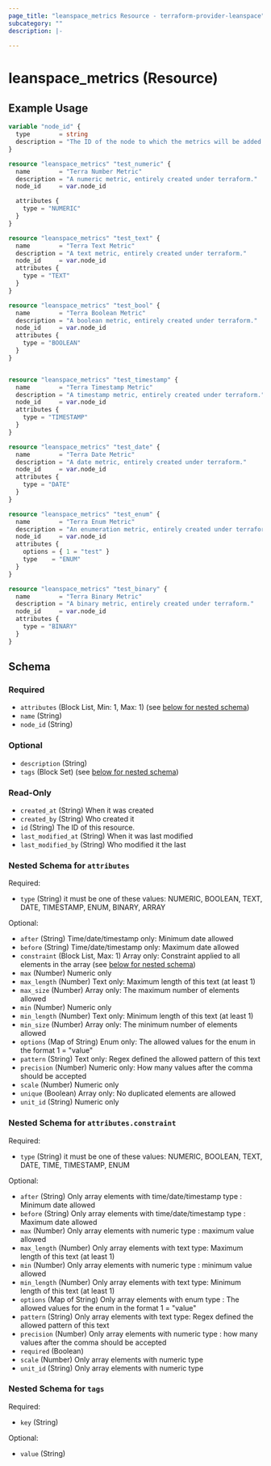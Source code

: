 ```yaml
---
page_title: "leanspace_metrics Resource - terraform-provider-leanspace"
subcategory: ""
description: |-
  
---
```


# leanspace_metrics (Resource)



## Example Usage

```terraform
variable "node_id" {
  type        = string
  description = "The ID of the node to which the metrics will be added."
}

resource "leanspace_metrics" "test_numeric" {
  name        = "Terra Number Metric"
  description = "A numeric metric, entirely created under terraform."
  node_id     = var.node_id

  attributes {
    type = "NUMERIC"
  }
}

resource "leanspace_metrics" "test_text" {
  name        = "Terra Text Metric"
  description = "A text metric, entirely created under terraform."
  node_id     = var.node_id
  attributes {
    type = "TEXT"
  }
}

resource "leanspace_metrics" "test_bool" {
  name        = "Terra Boolean Metric"
  description = "A boolean metric, entirely created under terraform."
  node_id     = var.node_id
  attributes {
    type = "BOOLEAN"
  }
}


resource "leanspace_metrics" "test_timestamp" {
  name        = "Terra Timestamp Metric"
  description = "A timestamp metric, entirely created under terraform."
  node_id     = var.node_id
  attributes {
    type = "TIMESTAMP"
  }
}

resource "leanspace_metrics" "test_date" {
  name        = "Terra Date Metric"
  description = "A date metric, entirely created under terraform."
  node_id     = var.node_id
  attributes {
    type = "DATE"
  }
}

resource "leanspace_metrics" "test_enum" {
  name        = "Terra Enum Metric"
  description = "An enumeration metric, entirely created under terraform."
  node_id     = var.node_id
  attributes {
    options = { 1 = "test" }
    type    = "ENUM"
  }
}

resource "leanspace_metrics" "test_binary" {
  name        = "Terra Binary Metric"
  description = "A binary metric, entirely created under terraform."
  node_id     = var.node_id
  attributes {
    type = "BINARY"
  }
}
```

<!-- schema generated by tfplugindocs -->
## Schema

### Required

- `attributes` (Block List, Min: 1, Max: 1) (see [below for nested schema](#nestedblock--attributes))
- `name` (String)
- `node_id` (String)

### Optional

- `description` (String)
- `tags` (Block Set) (see [below for nested schema](#nestedblock--tags))

### Read-Only

- `created_at` (String) When it was created
- `created_by` (String) Who created it
- `id` (String) The ID of this resource.
- `last_modified_at` (String) When it was last modified
- `last_modified_by` (String) Who modified it the last

<a id="nestedblock--attributes"></a>
### Nested Schema for `attributes`

Required:

- `type` (String) it must be one of these values: NUMERIC, BOOLEAN, TEXT, DATE, TIMESTAMP, ENUM, BINARY, ARRAY

Optional:

- `after` (String) Time/date/timestamp only: Minimum date allowed
- `before` (String) Time/date/timestamp only: Maximum date allowed
- `constraint` (Block List, Max: 1) Array only: Constraint applied to all elements in the array (see [below for nested schema](#nestedblock--attributes--constraint))
- `max` (Number) Numeric only
- `max_length` (Number) Text only: Maximum length of this text (at least 1)
- `max_size` (Number) Array only: The maximum number of elements allowed
- `min` (Number) Numeric only
- `min_length` (Number) Text only: Minimum length of this text (at least 1)
- `min_size` (Number) Array only: The minimum number of elements allowed
- `options` (Map of String) Enum only: The allowed values for the enum in the format 1 = "value"
- `pattern` (String) Text only: Regex defined the allowed pattern of this text
- `precision` (Number) Numeric only: How many values after the comma should be accepted
- `scale` (Number) Numeric only
- `unique` (Boolean) Array only: No duplicated elements are allowed
- `unit_id` (String) Numeric only

<a id="nestedblock--attributes--constraint"></a>
### Nested Schema for `attributes.constraint`

Required:

- `type` (String) it must be one of these values: NUMERIC, BOOLEAN, TEXT, DATE, TIME, TIMESTAMP, ENUM

Optional:

- `after` (String) Only array elements with time/date/timestamp type : Minimum date allowed
- `before` (String) Only array elements with time/date/timestamp type : Maximum date allowed
- `max` (Number) Only array elements with numeric type : maximum value allowed
- `max_length` (Number) Only array elements with text type: Maximum length of this text (at least 1)
- `min` (Number) Only array elements with numeric type : minimum value allowed
- `min_length` (Number) Only array elements with text type: Minimum length of this text (at least 1)
- `options` (Map of String) Only array elements with enum type : The allowed values for the enum in the format 1 = "value"
- `pattern` (String) Only array elements with text type: Regex defined the allowed pattern of this text
- `precision` (Number) Only array elements with numeric type : how many values after the comma should be accepted
- `required` (Boolean)
- `scale` (Number) Only array elements with numeric type
- `unit_id` (String) Only array elements with numeric type



<a id="nestedblock--tags"></a>
### Nested Schema for `tags`

Required:

- `key` (String)

Optional:

- `value` (String)
